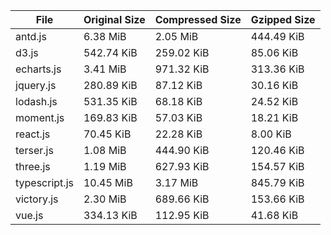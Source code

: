| File | Original Size | Compressed Size | Gzipped Size |
| --- | --- | --- | --- |
| antd.js | 6.38 MiB | 2.05 MiB | 444.49 KiB |
| d3.js | 542.74 KiB | 259.02 KiB | 85.06 KiB |
| echarts.js | 3.41 MiB | 971.32 KiB | 313.36 KiB |
| jquery.js | 280.89 KiB | 87.12 KiB | 30.16 KiB |
| lodash.js | 531.35 KiB | 68.18 KiB | 24.52 KiB |
| moment.js | 169.83 KiB | 57.03 KiB | 18.21 KiB |
| react.js | 70.45 KiB | 22.28 KiB | 8.00 KiB |
| terser.js | 1.08 MiB | 444.90 KiB | 120.46 KiB |
| three.js | 1.19 MiB | 627.93 KiB | 154.57 KiB |
| typescript.js | 10.45 MiB | 3.17 MiB | 845.79 KiB |
| victory.js | 2.30 MiB | 689.66 KiB | 153.66 KiB |
| vue.js | 334.13 KiB | 112.95 KiB | 41.68 KiB |
